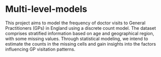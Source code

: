 # Multi-level-models
This project aims to model the frequency of doctor visits to General Practitioners (GPs) in England using a discrete count model. The dataset comprises stratified information based on age and geographical region, with some missing values. Through statistical modeling, we intend to estimate the counts in the missing cells and gain insights into the factors influencing GP visitation patterns.
